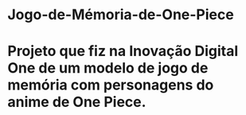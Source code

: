 # Jogo-de-Mémoria-de-One-Piece
<h1>Projeto que fiz na Inovação Digital One de um modelo de jogo de memória com personagens do anime de One Piece.</h1>
